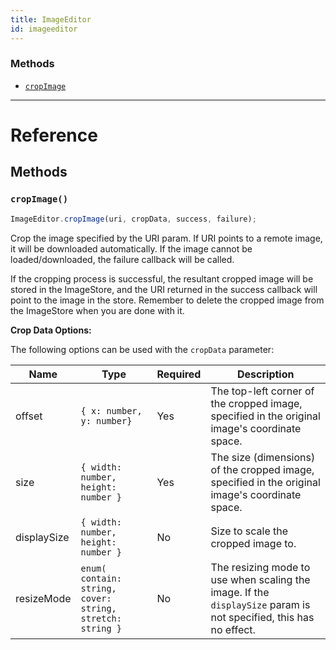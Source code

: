 ```yaml
---
title: ImageEditor
id: imageeditor
---
```


### Methods

- [`cropImage`](imageeditor.md#cropimage)

---

# Reference

## Methods

### `cropImage()`

```jsx
ImageEditor.cropImage(uri, cropData, success, failure);
```

Crop the image specified by the URI param. If URI points to a remote image, it will be downloaded automatically. If the image cannot be loaded/downloaded, the failure callback will be called.

If the cropping process is successful, the resultant cropped image will be stored in the ImageStore, and the URI returned in the success callback will point to the image in the store. Remember to delete the cropped image from the ImageStore when you are done with it.

**Crop Data Options:**

The following options can be used with the `cropData` parameter:

| Name        | Type                                                      | Required | Description                                                                                                       |
| ----------- | --------------------------------------------------------- | -------- | ----------------------------------------------------------------------------------------------------------------- |
| offset      | `{ x: number, y: number}`                                 | Yes      | The top-left corner of the cropped image, specified in the original image's coordinate space.                     |
| size        | `{ width: number, height: number }`                       | Yes      | The size (dimensions) of the cropped image, specified in the original image's coordinate space.                   |
| displaySize | `{ width: number, height: number }`                       | No       | Size to scale the cropped image to.                                                                               |
| resizeMode  | `enum( contain: string, cover: string, stretch: string }` | No       | The resizing mode to use when scaling the image. If the `displaySize` param is not specified, this has no effect. |
